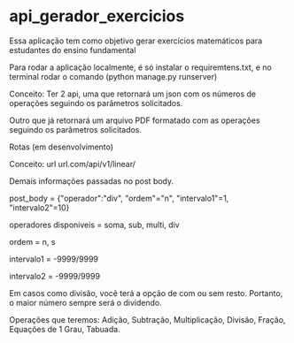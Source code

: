 # api_gerador_exercicios

Essa aplicação tem como objetivo gerar exercícios matemáticos para estudantes do ensino fundamental

Para rodar a aplicação localmente, é só instalar o requiremtens.txt, e no terminal rodar o comando (python manage.py runserver)

Conceito: Ter 2 api, uma que retornará um json com os números de operações seguindo os parâmetros solicitados.

Outro que já retornará um arquivo PDF formatado com as operações seguindo os parâmetros solicitados.

Rotas (em desenvolvimento)

Conceito: url url.com/api/v1/linear/

Demais informações passadas no post body.

post_body = {"operador":"div", "ordem"="n", "intervalo1"=1, "intervalo2"=10}

operadores disponiveis = soma, sub, multi, div

ordem = n, s

intervalo1 = -9999/9999

intervalo2 = -9999/9999


Em casos como divisão, você terá a opção de com ou sem resto. Portanto, o maior número sempre será o dividendo.

Operações que teremos: Adição, Subtração, Multiplicação, Divisão, Fração, Equações de 1 Grau, Tabuada.
